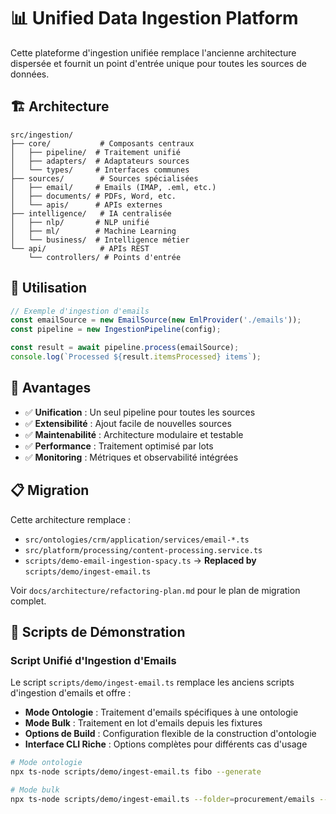# 📊 Unified Data Ingestion Platform

Cette plateforme d'ingestion unifiée remplace l'ancienne architecture dispersée et fournit un point d'entrée unique pour toutes les sources de données.

## 🏗️ Architecture

```
src/ingestion/
├── core/           # Composants centraux
│   ├── pipeline/  # Traitement unifié
│   ├── adapters/  # Adaptateurs sources
│   └── types/     # Interfaces communes
├── sources/        # Sources spécialisées
│   ├── email/     # Emails (IMAP, .eml, etc.)
│   ├── documents/ # PDFs, Word, etc.
│   └── apis/      # APIs externes
├── intelligence/   # IA centralisée
│   ├── nlp/       # NLP unifié
│   ├── ml/        # Machine Learning
│   └── business/  # Intelligence métier
└── api/            # APIs REST
    └── controllers/ # Points d'entrée
```

## 🚀 Utilisation

```typescript
// Exemple d'ingestion d'emails
const emailSource = new EmailSource(new EmlProvider('./emails'));
const pipeline = new IngestionPipeline(config);

const result = await pipeline.process(emailSource);
console.log(`Processed ${result.itemsProcessed} items`);
```

## 🎯 Avantages

- ✅ **Unification** : Un seul pipeline pour toutes les sources
- ✅ **Extensibilité** : Ajout facile de nouvelles sources
- ✅ **Maintenabilité** : Architecture modulaire et testable
- ✅ **Performance** : Traitement optimisé par lots
- ✅ **Monitoring** : Métriques et observabilité intégrées

## 📋 Migration

Cette architecture remplace :
- `src/ontologies/crm/application/services/email-*.ts`
- `src/platform/processing/content-processing.service.ts`
- `scripts/demo-email-ingestion-spacy.ts` → **Replaced by** `scripts/demo/ingest-email.ts`

Voir `docs/architecture/refactoring-plan.md` pour le plan de migration complet.

## 🔄 Scripts de Démonstration

### Script Unifié d'Ingestion d'Emails

Le script `scripts/demo/ingest-email.ts` remplace les anciens scripts d'ingestion d'emails et offre :

- **Mode Ontologie** : Traitement d'emails spécifiques à une ontologie
- **Mode Bulk** : Traitement en lot d'emails depuis les fixtures
- **Options de Build** : Configuration flexible de la construction d'ontologie
- **Interface CLI Riche** : Options complètes pour différents cas d'usage

```bash
# Mode ontologie
npx ts-node scripts/demo/ingest-email.ts fibo --generate

# Mode bulk
npx ts-node scripts/demo/ingest-email.ts --folder=procurement/emails --ontology=procurement
```
